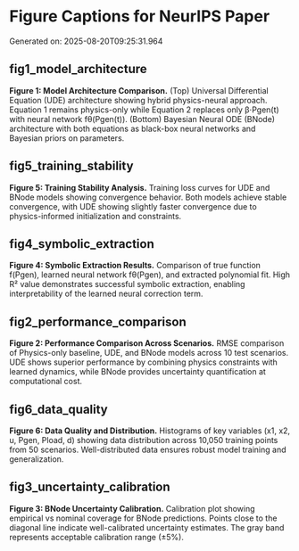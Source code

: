 # Figure Captions for NeurIPS Paper

Generated on: 2025-08-20T09:25:31.964

## fig1_model_architecture
**Figure 1: Model Architecture Comparison.** 
(Top) Universal Differential Equation (UDE) architecture showing hybrid physics-neural approach. 
Equation 1 remains physics-only while Equation 2 replaces only β⋅Pgen(t) with neural network fθ(Pgen(t)). 
(Bottom) Bayesian Neural ODE (BNode) architecture with both equations as black-box neural networks 
and Bayesian priors on parameters.


## fig5_training_stability
**Figure 5: Training Stability Analysis.** 
Training loss curves for UDE and BNode models showing convergence behavior. 
Both models achieve stable convergence, with UDE showing slightly faster convergence 
due to physics-informed initialization and constraints.


## fig4_symbolic_extraction
**Figure 4: Symbolic Extraction Results.** 
Comparison of true function f(Pgen), learned neural network fθ(Pgen), and extracted polynomial fit. 
High R² value demonstrates successful symbolic extraction, enabling interpretability 
of the learned neural correction term.


## fig2_performance_comparison
**Figure 2: Performance Comparison Across Scenarios.** 
RMSE comparison of Physics-only baseline, UDE, and BNode models across 10 test scenarios. 
UDE shows superior performance by combining physics constraints with learned dynamics, 
while BNode provides uncertainty quantification at computational cost.


## fig6_data_quality
**Figure 6: Data Quality and Distribution.** 
Histograms of key variables (x1, x2, u, Pgen, Pload, d) showing data distribution 
across 10,050 training points from 50 scenarios. Well-distributed data ensures 
robust model training and generalization.


## fig3_uncertainty_calibration
**Figure 3: BNode Uncertainty Calibration.** 
Calibration plot showing empirical vs nominal coverage for BNode predictions. 
Points close to the diagonal line indicate well-calibrated uncertainty estimates. 
The gray band represents acceptable calibration range (±5%).


